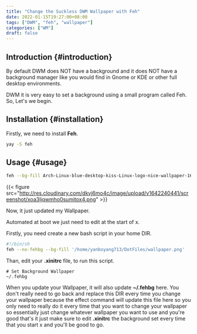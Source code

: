 ```yaml
---
title: "Change the Suckless DWM Wallpaper with Feh"
date: 2022-01-15T19:27:00+08:00
tags: ["DWM", "feh", "wallpaper"]
categories: ["WM"]
draft: false
---
```


## Introduction {#introduction}

By default DWM does NOT have a background and it does NOT have a background manager like you would find in Gnome or KDE or other full desktop environments.

DWM it is very easy to set a background using a small program called Feh. So, Let's we begin.


## Installation {#installation}

Firstly, we need to install **Feh**.

```bash
yay -S feh
```


## Usage {#usage}

```bash
feh --bg-fill Arch-Linux-blue-desktop-kiss-Linux-logo-nice-wallpaper-1657915.png
```

{{< figure src="http://res.cloudinary.com/dkvj6mo4c/image/upload/v1642240441/screenshot/xoa3ljqwmho0sumitox4.png" >}}

Now, it just updated my Wallpaper.

Automated at boot we just need to edit at the start of x.

Firstly, you need create a new bash script in your home DIR.

```sh
#!/bin/sh
feh --no-fehbg --bg-fill '/home/yanboyang713/DotFiles/wallpaper.png'
```

Than, edit your **.xinitrc** file, to run this script.

```text
# Set Background Wallpaper
~/.fehbg
```

When you update your Wallpaper, it will also update **~/.fehbg** here. You don't really need to go back and replace this DIR every time you change your wallpaper because the effect command will update this file here so you only need to really do it every time that you want to change your wallpaper so essentially just change whatever wallpaper you want to use and you're good that's it just make sure to edit **.xinitrc** the background set every time that you start x and you'll be good to go.
